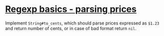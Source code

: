 # [Regexp basics - parsing prices](https://www.codewars.com/kata/regexp-basics-parsing-prices "https://www.codewars.com/kata/56833b76371e86f8b6000015")

Implement `String#to_cents`, which should parse prices expressed as `$1.23` and return number of cents, or in case of bad format return `nil`.